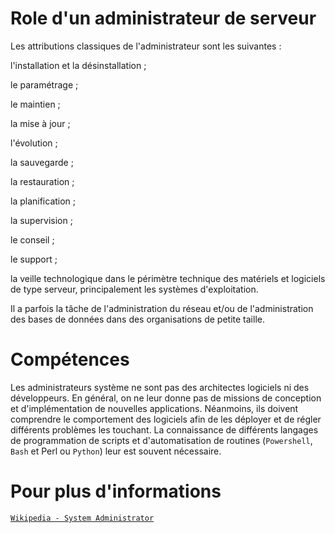 # Role d'un administrateur de serveur

Les attributions classiques de l'administrateur sont les suivantes :

l'installation et la désinstallation ;

le paramétrage ;

le maintien ;

la mise à jour ;

l'évolution ;

la sauvegarde ;

la restauration ;

la planification ;

la supervision ;

le conseil ;

le support ;

la veille technologique dans le périmètre technique des matériels et logiciels de type serveur, principalement les systèmes d'exploitation.

Il a parfois la tâche de l'administration du réseau et/ou de l'administration des bases de données dans des organisations de petite taille.

# Compétences
Les administrateurs système ne sont pas des architectes logiciels ni des développeurs. En général, on ne leur donne pas de missions de conception et d'implémentation de nouvelles applications. Néanmoins, ils doivent comprendre le comportement des logiciels afin de les déployer et de régler différents problèmes les touchant. La connaissance de différents langages de programmation de scripts et d'automatisation de routines (``Powershell``, ``Bash`` et Perl ou ```Python```) leur est souvent nécessaire.

# Pour plus d'informations

[``Wikipedia - System Administrator``](https://en.wikipedia.org/wiki/System_administrator)
